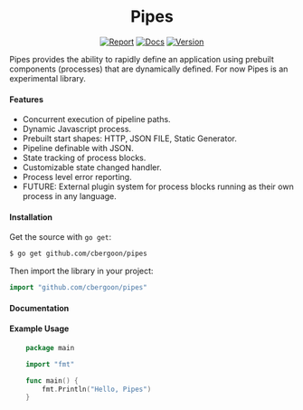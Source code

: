 <h1 align="center">Pipes</h1>
<p align="center">
<a href="https://goreportcard.com/report/github.com/cbergoon/pipes"><img src="https://goreportcard.com/badge/github.com/cbergoon/merkletree?1=1" alt="Report"></a>
<a href="https://godoc.org/github.com/cbergoon/pipes"><img src="https://img.shields.io/badge/godoc-reference-brightgreen.svg" alt="Docs"></a>
<a href="#"><img src="https://img.shields.io/badge/version-0.1.0-brightgreen.svg" alt="Version"></a>
</p>

Pipes provides the ability to rapidly define an application using prebuilt components (processes) that are dynamically
defined. For now Pipes is an experimental library.

#### Features

* Concurrent execution of pipeline paths.
* Dynamic Javascript process.
* Prebuilt start shapes: HTTP, JSON FILE, Static Generator.
* Pipeline definable with JSON.
* State tracking of process blocks.
* Customizable state changed handler.
* Process level error reporting.
* FUTURE: External plugin system for process blocks running as their own process in any language.

#### Installation

Get the source with ```go get```:

```bash
$ go get github.com/cbergoon/pipes
```

Then import the library in your project:

```go
import "github.com/cbergoon/pipes"
```

#### Documentation



#### Example Usage

```go
    package main

    import "fmt"

    func main() {
        fmt.Println("Hello, Pipes")
    }
```

